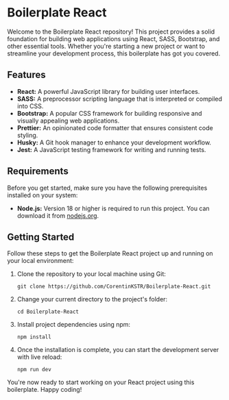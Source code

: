 # Boilerplate React

Welcome to the Boilerplate React repository! This project provides a solid foundation for building web applications using React, SASS, Bootstrap, and other essential tools. Whether you're starting a new project or want to streamline your development process, this boilerplate has got you covered.

## Features

- **React:** A powerful JavaScript library for building user interfaces.
- **SASS:** A preprocessor scripting language that is interpreted or compiled into CSS.
- **Bootstrap:** A popular CSS framework for building responsive and visually appealing web applications.
- **Prettier:** An opinionated code formatter that ensures consistent code styling.
- **Husky:** A Git hook manager to enhance your development workflow.
- **Jest:** A JavaScript testing framework for writing and running tests.

## Requirements

Before you get started, make sure you have the following prerequisites installed on your system:

- **Node.js:** Version 18 or higher is required to run this project. You can download it from [nodejs.org](https://nodejs.org/).

## Getting Started

Follow these steps to get the Boilerplate React project up and running on your local environment:

1. Clone the repository to your local machine using Git:

   ```shell
   git clone https://github.com/CorentinKSTR/Boilerplate-React.git
   ```

2. Change your current directory to the project's folder:

   ```shell
   cd Boilerplate-React
   ```

3. Install project dependencies using npm:

   ```shell
   npm install
   ```

4. Once the installation is complete, you can start the development server with live reload:

   ```shell
   npm run dev
   ```

You're now ready to start working on your React project using this boilerplate. Happy coding!
